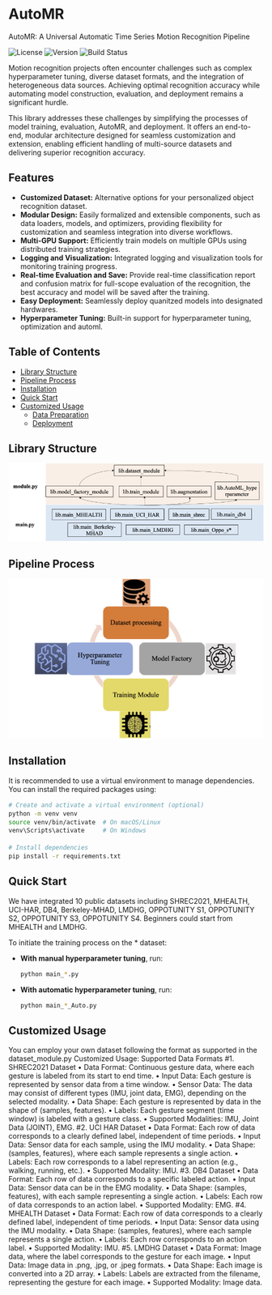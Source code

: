 # AutoMR
AutoMR: A Universal Automatic Time Series Motion Recognition Pipeline

![License](https://img.shields.io/badge/license-1)
![Version](https://img.shields.io/badge/release-1)
![Build Status](https://img.shields.io/badge/build-1)

Motion recognition projects often encounter challenges such as complex hyperparameter tuning, diverse dataset formats, and the integration of heterogeneous data sources. Achieving optimal recognition accuracy while automating model construction, evaluation, and deployment remains a significant hurdle.

This library addresses these challenges by simplifying the processes of model training, evaluation, AutoMR, and deployment. It offers an end-to-end, modular architecture designed for seamless customization and extension, enabling efficient handling of multi-source datasets and delivering superior recognition accuracy.

## Features
- **Customized Dataset:** Alternative options for your personalized object recognition dataset.
- **Modular Design:** Easily formalized and extensible components, such as data loaders, models, and optimizers, providing flexibility for customization and seamless integration into diverse workflows.
- **Multi-GPU Support:** Efficiently train models on multiple GPUs using distributed training strategies.
- **Logging and Visualization:** Integrated logging and visualization tools for monitoring training progress.
- **Real-time Evaluation and Save:** Provide real-time classification report and confusion matrix for full-scope evaluation of the recognition, the best accuracy and model will be saved after the training.
- **Easy Deployment:** Seamlessly deploy quanitzed models into designated hardwares.
- **Hyperparameter Tuning:** Built-in support for hyperparameter tuning, optimization and automl.

## Table of Contents
- [Library Structure](#library-structure)
- [Pipeline Process](#pipeline-process)
- [Installation](#installation)
- [Quick Start](#quick-start)
- [Customized Usage](#usage)
  - [Data Preparation](#data-preparation)
  - [Deployment](#model-training)


## Library Structure
![Library Structure](figure/dependencies.png)

## Pipeline Process
![Pipeline Process](figure/process.png)

## Installation
It is recommended to use a virtual environment to manage dependencies. You can install the required packages using:
```sh
# Create and activate a virtual environment (optional)
python -m venv venv
source venv/bin/activate  # On macOS/Linux
venv\Scripts\activate     # On Windows

# Install dependencies
pip install -r requirements.txt
```

## Quick Start
We have integrated 10 public datasets including SHREC2021, MHEALTH, UCI-HAR, DB4, Berkeley-MHAD, LMDHG, OPPOTUNITY S1, OPPOTUNITY S2, OPPOTUNITY S3, OPPOTUNITY S4. Beginners could start from MHEALTH and LMDHG.

To initiate the training process on the * dataset:

- **With manual hyperparameter tuning**, run:
  ```sh
  python main_*.py

- **With automatic hyperparameter tuning**, run:
  ```sh
  python main_*_Auto.py

## Customized Usage
You can employ your own dataset following the format as supported in the dataset_module.py
Customized Usage: Supported Data Formats
	#1.	SHREC2021 Dataset
	•	Data Format: Continuous gesture data, where each gesture is labeled from its start to end time.
	•	Input Data: Each gesture is represented by sensor data from a time window.
	•	Sensor Data: The data may consist of different types (IMU, joint data, EMG), depending on the selected modality.
	•	Data Shape: Each gesture is represented by data in the shape of (samples, features).
	•	Labels: Each gesture segment (time window) is labeled with a gesture class.
	•	Supported Modalities: IMU, Joint Data (JOINT), EMG.
	#2.	UCI HAR Dataset
	•	Data Format: Each row of data corresponds to a clearly defined label, independent of time periods.
	•	Input Data: Sensor data for each sample, using the IMU modality.
	•	Data Shape: (samples, features), where each sample represents a single action.
	•	Labels: Each row corresponds to a label representing an action (e.g., walking, running, etc.).
	•	Supported Modality: IMU.
	#3.	DB4 Dataset
	•	Data Format: Each row of data corresponds to a specific labeled action.
	•	Input Data: Sensor data can be in the EMG modality.
	•	Data Shape: (samples, features), with each sample representing a single action.
	•	Labels: Each row of data corresponds to an action label.
	•	Supported Modality: EMG.
	#4.	MHEALTH Dataset
	•	Data Format: Each row of data corresponds to a clearly defined label, independent of time periods.
	•	Input Data: Sensor data using the IMU modality.
	•	Data Shape: (samples, features), where each sample represents a single action.
	•	Labels: Each row corresponds to an action label.
	•	Supported Modality: IMU.
	#5.	LMDHG Dataset
	•	Data Format: Image data, where the label corresponds to the gesture for each image.
	•	Input Data: Image data in .png, .jpg, or .jpeg formats.
	•	Data Shape: Each image is converted into a 2D array.
	•	Labels: Labels are extracted from the filename, representing the gesture for each image.
	•	Supported Modality: Image data.

